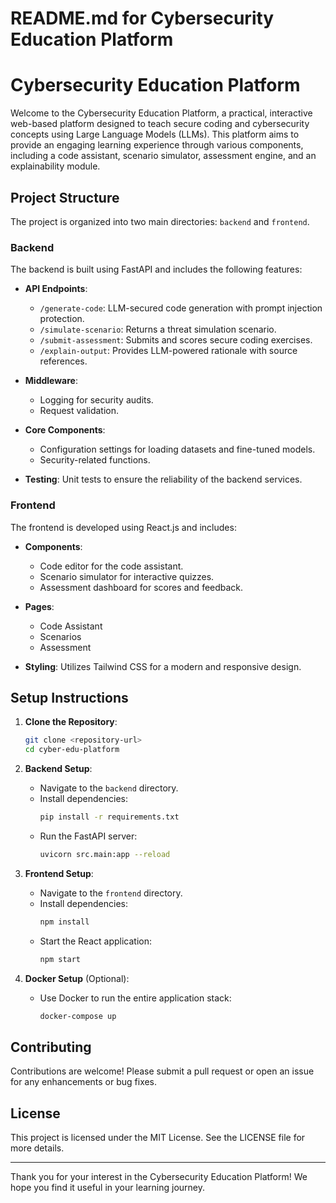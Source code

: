 # README.md for Cybersecurity Education Platform

# Cybersecurity Education Platform

Welcome to the Cybersecurity Education Platform, a practical, interactive web-based platform designed to teach secure coding and cybersecurity concepts using Large Language Models (LLMs). This platform aims to provide an engaging learning experience through various components, including a code assistant, scenario simulator, assessment engine, and an explainability module.

## Project Structure

The project is organized into two main directories: `backend` and `frontend`.

### Backend

The backend is built using FastAPI and includes the following features:

- **API Endpoints**: 
  - `/generate-code`: LLM-secured code generation with prompt injection protection.
  - `/simulate-scenario`: Returns a threat simulation scenario.
  - `/submit-assessment`: Submits and scores secure coding exercises.
  - `/explain-output`: Provides LLM-powered rationale with source references.

- **Middleware**: 
  - Logging for security audits.
  - Request validation.

- **Core Components**: 
  - Configuration settings for loading datasets and fine-tuned models.
  - Security-related functions.

- **Testing**: Unit tests to ensure the reliability of the backend services.

### Frontend

The frontend is developed using React.js and includes:

- **Components**: 
  - Code editor for the code assistant.
  - Scenario simulator for interactive quizzes.
  - Assessment dashboard for scores and feedback.

- **Pages**: 
  - Code Assistant
  - Scenarios
  - Assessment

- **Styling**: Utilizes Tailwind CSS for a modern and responsive design.

## Setup Instructions

1. **Clone the Repository**:
   ```bash
   git clone <repository-url>
   cd cyber-edu-platform
   ```

2. **Backend Setup**:
   - Navigate to the `backend` directory.
   - Install dependencies:
     ```bash
     pip install -r requirements.txt
     ```
   - Run the FastAPI server:
     ```bash
     uvicorn src.main:app --reload
     ```

3. **Frontend Setup**:
   - Navigate to the `frontend` directory.
   - Install dependencies:
     ```bash
     npm install
     ```
   - Start the React application:
     ```bash
     npm start
     ```

4. **Docker Setup** (Optional):
   - Use Docker to run the entire application stack:
     ```bash
     docker-compose up
     ```

## Contributing

Contributions are welcome! Please submit a pull request or open an issue for any enhancements or bug fixes.

## License

This project is licensed under the MIT License. See the LICENSE file for more details.

---

Thank you for your interest in the Cybersecurity Education Platform! We hope you find it useful in your learning journey.